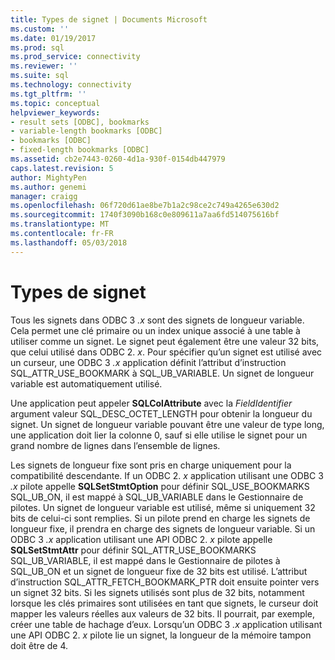 ```yaml
---
title: Types de signet | Documents Microsoft
ms.custom: ''
ms.date: 01/19/2017
ms.prod: sql
ms.prod_service: connectivity
ms.reviewer: ''
ms.suite: sql
ms.technology: connectivity
ms.tgt_pltfrm: ''
ms.topic: conceptual
helpviewer_keywords:
- result sets [ODBC], bookmarks
- variable-length bookmarks [ODBC]
- bookmarks [ODBC]
- fixed-length bookmarks [ODBC]
ms.assetid: cb2e7443-0260-4d1a-930f-0154db447979
caps.latest.revision: 5
author: MightyPen
ms.author: genemi
manager: craigg
ms.openlocfilehash: 06f720d61ae8be7b1a2c98ce2c749a4265e630d2
ms.sourcegitcommit: 1740f3090b168c0e809611a7aa6fd514075616bf
ms.translationtype: MT
ms.contentlocale: fr-FR
ms.lasthandoff: 05/03/2018
---
```

# <a name="bookmark-types"></a>Types de signet
Tous les signets dans ODBC 3 *.x* sont des signets de longueur variable. Cela permet une clé primaire ou un index unique associé à une table à utiliser comme un signet. Le signet peut également être une valeur 32 bits, que celui utilisé dans ODBC 2. *x*. Pour spécifier qu’un signet est utilisé avec un curseur, une ODBC 3 *.x* application définit l’attribut d’instruction SQL_ATTR_USE_BOOKMARK à SQL_UB_VARIABLE. Un signet de longueur variable est automatiquement utilisé.  
  
 Une application peut appeler **SQLColAttribute** avec la *FieldIdentifier* argument valeur SQL_DESC_OCTET_LENGTH pour obtenir la longueur du signet. Un signet de longueur variable pouvant être une valeur de type long, une application doit lier la colonne 0, sauf si elle utilise le signet pour un grand nombre de lignes dans l’ensemble de lignes.  
  
 Les signets de longueur fixe sont pris en charge uniquement pour la compatibilité descendante. If un ODBC 2. *x* application utilisant une ODBC 3 *.x* pilote appelle **SQLSetStmtOption** pour définir SQL_USE_BOOKMARKS SQL_UB_ON, il est mappé à SQL_UB_VARIABLE dans le Gestionnaire de pilotes. Un signet de longueur variable est utilisé, même si uniquement 32 bits de celui-ci sont remplies. Si un pilote prend en charge les signets de longueur fixe, il prendra en charge des signets de longueur variable. Si un ODBC 3 *.x* application utilisant une API ODBC 2. *x* pilote appelle **SQLSetStmtAttr** pour définir SQL_ATTR_USE_BOOKMARKS SQL_UB_VARIABLE, il est mappé dans le Gestionnaire de pilotes à SQL_UB_ON et un signet de longueur fixe de 32 bits est utilisé. L’attribut d’instruction SQL_ATTR_FETCH_BOOKMARK_PTR doit ensuite pointer vers un signet 32 bits. Si les signets utilisés sont plus de 32 bits, notamment lorsque les clés primaires sont utilisées en tant que signets, le curseur doit mapper les valeurs réelles aux valeurs de 32 bits. Il pourrait, par exemple, créer une table de hachage d’eux. Lorsqu’un ODBC 3 *.x* application utilisant une API ODBC 2. *x* pilote lie un signet, la longueur de la mémoire tampon doit être de 4.
